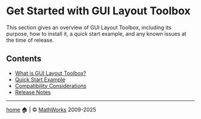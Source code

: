 # Get Started with GUI Layout Toolbox

This section gives an overview of GUI Layout Toolbox, including its purpose, how to install it, a quick start example, and any known issues at the time of release.

## Contents
- [What is GUI Layout Toolbox?](WhatIsGUILayoutToolbox.md)
- [Quick Start Example](QuickStartExample.md)
- [Compatibility Considerations](CompatibilityConsiderations.md) 
- [Release Notes](changelog.md)

___

[home](index.md) :house: | :copyright: [MathWorks](https://www.mathworks.com/services/consulting.html) 2009-2025